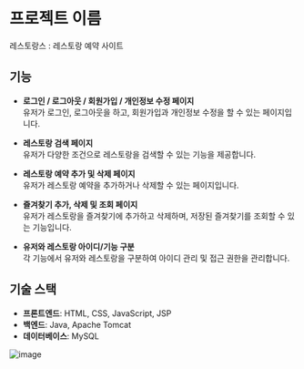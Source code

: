 # 프로젝트 이름
레스토랑스 : 레스토랑 예약 사이트
## 기능

- **로그인 / 로그아웃 / 회원가입 / 개인정보 수정 페이지**  
  유저가 로그인, 로그아웃을 하고, 회원가입과 개인정보 수정을 할 수 있는 페이지입니다.
  
- **레스토랑 검색 페이지**  
  유저가 다양한 조건으로 레스토랑을 검색할 수 있는 기능을 제공합니다.
  
- **레스토랑 예약 추가 및 삭제 페이지**  
  유저가 레스토랑 예약을 추가하거나 삭제할 수 있는 페이지입니다.
  
- **즐겨찾기 추가, 삭제 및 조회 페이지**  
  유저가 레스토랑을 즐겨찾기에 추가하고 삭제하며, 저장된 즐겨찾기를 조회할 수 있는 기능입니다.
  
- **유저와 레스토랑 아이디/기능 구분**  
  각 기능에서 유저와 레스토랑을 구분하여 아이디 관리 및 접근 권한을 관리합니다.

## 기술 스택

- **프론트엔드**: HTML, CSS, JavaScript, JSP
- **백엔드**: Java, Apache Tomcat
- **데이터베이스**: MySQL




![image](https://github.com/user-attachments/assets/61c9e111-21f1-4291-8fe3-5c02e11b6514)
